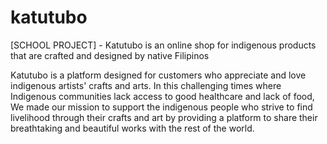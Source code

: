 # katutubo
[SCHOOL PROJECT] - Katutubo is an online shop for indigenous products that are crafted and designed by native Filipinos

Katutubo is a platform designed for customers who appreciate and love indigenous artists' crafts and arts. In this challenging times where Indigenous communities lack access to good healthcare and lack of food, We made our mission to support the indigenous people who strive to find livelihood through their crafts and art by providing a platform to share their breathtaking and beautiful works with the rest of the world. 
